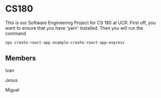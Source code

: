 # CS180

This is our Software Engineering Project for CS 180 at UCR.  First off, you want to ensure that you have 'yarn' installed.  Then you will run the command

```bash
npx create-react-app example-create-react-app-express
```



## Members

Ivan

Jesus

Miguel
